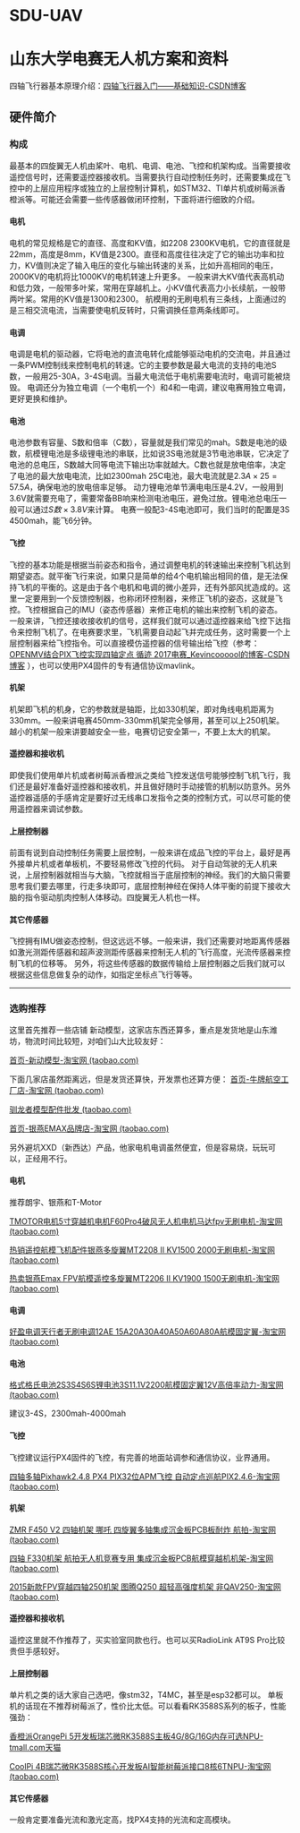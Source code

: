 # SDU-UAV
# 山东大学电赛无人机方案和资料
四轴飞行器基本原理介绍：[四轴飞行器入门——基础知识-CSDN博客](https://blog.csdn.net/pix_csdn/article/details/81096324)
## 硬件简介

### 构成

最基本的四旋翼无人机由桨叶、电机、电调、电池、飞控和机架构成。当需要接收遥控信号时，还需要遥控器接收机。当需要执行自动控制任务时，还需要集成在飞控中的上层应用程序或独立的上层控制计算机，如STM32、TI单片机或树莓派香橙派等。可能还会需要一些传感器做闭环控制，下面将进行细致的介绍。
#### 电机

电机的常见规格是它的直径、高度和KV值，如2208 2300KV电机，它的直径就是22mm，高度是8mm，KV值是2300。直径和高度往往决定了它的输出功率和拉力，KV值则决定了输入电压的变化与输出转速的关系，比如升高相同的电压，2000KV的电机将比1000KV的电机转速上升更多。
一般来讲大KV值代表高机动和低力效，一般带多叶桨，常用在穿越机上。小KV值代表高力小长续航，一般带两叶桨。常用的KV值是1300和2300。
航模用的无刷电机有三条线，上面通过的是三相交流电流，当需要使电机反转时，只需调换任意两条线即可。
#### 电调
电调是电机的驱动器，它将电池的直流电转化成能够驱动电机的交流电，并且通过一条PWM控制线来控制电机的转速。它的主要参数是最大电流的支持的电池S数，一般用25-30A，3-4S电调。当最大电流低于电机需要电流时，电调可能被烧毁。
电调还分为独立电调（一个电机一个）和4和一电调，建议电赛用独立电调，更好更换和维护。
#### 电池
电池参数有容量、S数和倍率（C数），容量就是我们常见的mah。S数是电池的级数，航模锂电池是多级锂电池的串联，比如说3S电池就是3节电池串联，它决定了电池的总电压，S数越大同等电流下输出功率就越大。C数也就是放电倍率，决定了电池的最大放电电流，比如2300mah 25C电池，最大电流就是$2.3A\times25=57.5A$，确保电池的放电倍率足够。
动力锂电池单节满电电压是4.2V，一般用到3.6V就需要充电了，需要常备BB响来检测电池电压，避免过放。锂电池总电压一般可以通过$S数 \times 3.8V$来计算。
电赛一般配3-4S电池即可，我们当时的配置是3S 4500mah，能飞6分钟。
#### 飞控
飞控的基本功能是根据当前姿态和指令，通过调整电机的转速输出来控制飞机达到期望姿态。就平衡飞行来说，如果只是简单的给4个电机输出相同的值，是无法保持飞机的平衡的。这是由于各个电机和电调的微小差异，还有外部风扰造成的。这里一定要用到一个反馈控制器，也称闭环控制器，来修正飞机的姿态，这就是飞控。飞控根据自己的IMU（姿态传感器）来修正电机的输出来控制飞机的姿态。
一般来讲，飞控还接收接收机的信号，这样我们就可以通过遥控器来给飞控下达指令来控制飞机了。在电赛要求里，飞机需要自动起飞并完成任务，这时需要一个上层控制器来给飞控指令。可以直接模仿遥控器的信号输出给飞控（参考： [OPENMV结合PIX飞控实现四轴定点 循迹 2017电赛_Kevincoooool的博客-CSDN博客](https://blog.csdn.net/xiangkezhi167810/article/details/78618798) ），也可以使用PX4固件的专有通信协议mavlink。
#### 机架
机架即飞机的机身，它的参数就是轴距，比如330机架，即对角线电机距离为330mm。一般来讲电赛450mm-330mm机架完全够用，甚至可以上250机架。越小的机架一般来讲要越安全一些，电赛切记安全第一，不要上太大的机架。
#### 遥控器和接收机
即使我们使用单片机或者树莓派香橙派之类给飞控发送信号能够控制飞机飞行，我们还是最好准备好遥控器和接收机，并且做好随时手动接管的机制以防意外。另外遥控器遥感的手感肯定是要好过无线串口发指令之类的控制方式，可以尽可能的使用遥控器来调试参数。
#### 上层控制器
前面有说到自动控制任务需要上层控制，一般来讲在成品飞控的平台上，最好是再外接单片机或者单板机，不要轻易修改飞控的代码。
对于自动驾驶的无人机来说，上层控制器就相当与大脑，飞控就相当于底层控制的神经。我们的大脑只需要思考我们要去哪里，行走多块即可，底层控制神经在保持人体平衡的前提下接收大脑的指令驱动肌肉控制人体移动。四旋翼无人机也一样。
#### 其它传感器
飞控拥有IMU做姿态控制，但这远远不够。一般来讲，我们还需要对地距离传感器如激光测距传感器和超声波测距传感器来控制无人机的飞行高度，光流传感器来控制飞机的位移等。
另外，将这些传感器的数据传输给上层控制器之后我们就可以根据这些信息做复杂的动作，如指定坐标点飞行等等。

---

### 选购推荐
这里首先推荐一些店铺
新动模型，这家店东西还算多，重点是发货地是山东潍坊，物流时间比较短，对咱们山大比较友好：

[首页-新动模型-淘宝网 (taobao.com)](https://newmo.taobao.com/index.htm?spm=a1z10.3-c-s.w5002-14528659877.2.776b829czmo0Vy)

下面几家店虽然距离远，但是发货还算快，开发票也还算方便：
[首页-牛牌航空工厂店-淘宝网 (taobao.com)](https://shop187575144.taobao.com/?spm=a230r.7195193.1997079397.30.7160277ckuz7PS)

[驯龙者模型配件批发 (taobao.com)](https://shop112804780.taobao.com/?spm=a230r.7195193.1997079397.62.7160277ckuz7PS#/)

[首页-银燕EMAX品牌店-淘宝网 (taobao.com)](https://shop130706982.taobao.com/?spm=a230r.7195193.1997079397.2.4768421dq5JzrY)

另外避坑XXD（新西达）产品，他家电机电调虽然便宜，但是容易烧，玩玩可以，正经用不行。
#### 电机
推荐朗宇、银燕和T-Motor

[TMOTOR电机5寸穿越机电机F60Pro4破风无人机电机马达fpv无刷电机-淘宝网 (taobao.com)](https://item.taobao.com/item.htm?spm=a1z10.5-c-s.w4002-14528659934.18.7b9c1da8lQqPAF&id=682047864464)

[热销遥控航模飞机配件银燕多旋翼MT2208 II KV1500 2000无刷电机-淘宝网 (taobao.com)](https://item.taobao.com/item.htm?spm=a230r.1.14.28.3bca4705M7sHQg&id=522211177920&ns=1&abbucket=5#detail)

[热卖银燕Emax FPV航模遥控多旋翼MT2206 II KV1900 1500无刷电机-淘宝网 (taobao.com)](https://item.taobao.com/item.htm?spm=a1z10.5-c-s.w4002-22550464504.16.7a256df6z0JkVt&id=522211990287)
#### 电调
[好盈电调天行者无刷电调12AE 15A20A30A40A50A60A80A航模固定翼-淘宝网 (taobao.com)](https://item.taobao.com/item.htm?spm=a1z10.5-c-s.w4002-14528659934.29.2c4b355aeQwSMi&id=14222029428)
#### 电池
[格式格氏电池2S3S4S6S锂电池3S11.1V2200航模固定翼12V高倍率动力-淘宝网 (taobao.com)](https://item.taobao.com/item.htm?spm=a1z10.5-c-s.w4002-14528659934.12.62f124416f8DR9&id=13638845340)

建议3-4S，2300mah-4000mah
#### 飞控
飞控建议运行PX4固件的飞控，有完善的地面站调参和通信协议，业界通用。

[四轴多轴Pixhawk2.4.8 PX4 PIX32位APM飞控 自动定点巡航PIX2.4.6-淘宝网 (taobao.com)](https://item.taobao.com/item.htm?spm=a230r.1.14.33.5622466cEC1K3y&id=540349126200&ns=1&abbucket=5#detail)
#### 机架
[ZMR F450 V2 四轴机架 哪吒 四旋翼多轴集成沉金板PCB板耐炸 航拍-淘宝网 (taobao.com)](https://item.taobao.com/item.htm?spm=a1z10.3-c-s.w4002-14528659884.13.2ce0829cHLekOr&id=18132207528)

[四轴 F330机架 航拍无人机竞赛专用 集成沉金板PCB航模穿越机机架-淘宝网 (taobao.com)](https://item.taobao.com/item.htm?spm=a1z10.3-c-s.w4002-14528659884.11.2ce0829cHLekOr&id=15556902806)

[2015新款FPV穿越四轴250机架 图腾Q250 超轻高强度机架 非QAV250-淘宝网 (taobao.com)](https://item.taobao.com/item.htm?spm=a230r.1.14.24.37f42f35cDLLJ2&id=520738516076&ns=1&abbucket=5#detail)
#### 遥控器和接收机
遥控这里就不作推荐了，买实验室同款也行。也可以买RadioLink AT9S Pro比较贵但手感较好。
#### 上层控制器
单片机之类的话大家自己选吧，像stm32，T4MC，甚至是esp32都可以。
单板机的话现在不推荐树莓派了，性价比太低。可以看看RK3588S系列的板子，性能强劲：

[香橙派OrangePi 5开发板瑞芯微RK3588S主板4G/8G/16G内存可选NPU-tmall.com天猫](https://detail.tmall.com/item.htm?abbucket=5&id=694256947515&ns=1&spm=a230r.1.14.3.d92e1b39d525RA)

[CoolPi 4B瑞芯微RK3588S核心开发板AI智能树莓派接口8核6TNPU-淘宝网 (taobao.com)](https://item.taobao.com/item.htm?spm=a230r.1.14.3.42426e4eYXagPq&id=685046198291&ns=1&abbucket=5#detail)
#### 其它传感器
一般肯定要准备光流和激光定高，找PX4支持的光流和定高模块。
